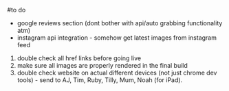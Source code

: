 #to do

- google reviews section (dont bother with api/auto grabbing functionality atm)
- instagram api integration - somehow get latest images from instagram feed



1. double check all href links before going live
2. make sure all images are properly rendered in the final build
3. double check website on actual different devices (not just chrome dev tools) - send to AJ, Tim, Ruby, Tilly, Mum, Noah (for iPad).